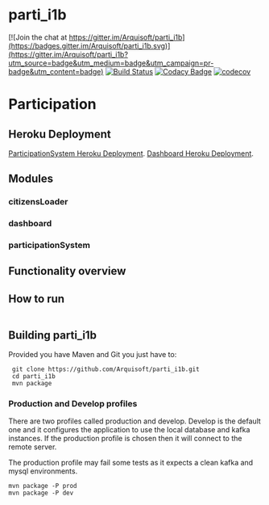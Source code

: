 
# parti_i1b

[![Join the chat at https://gitter.im/Arquisoft/parti_i1b](https://badges.gitter.im/Arquisoft/parti_i1b.svg)](https://gitter.im/Arquisoft/parti_i1b?utm_source=badge&utm_medium=badge&utm_campaign=pr-badge&utm_content=badge)
[![Build Status](https://travis-ci.org/Arquisoft/parti_i1b.svg?branch=master)](https://travis-ci.org/Arquisoft/parti_i1b)
[![Codacy Badge](https://api.codacy.com/project/badge/Grade/e680327c40a44a6b8378a8171066e341)](https://www.codacy.com/app/jelabra/parti_i1b?utm_source=github.com&utm_medium=referral&utm_content=Arquisoft/parti_i1b&utm_campaign=badger)
[![codecov](https://codecov.io/gh/Arquisoft/parti_i1b/branch/master/graph/badge.svg)](https://codecov.io/gh/Arquisoft/parti_i1b)

# Participation
## Heroku Deployment
[ParticipationSystem Heroku Deployment](https://partsystem.herokuapp.com/).
[Dashboard Heroku Deployment](https://dashboardasw.herokuapp.com/).
## Modules
### citizensLoader
### dashboard
### participationSystem
## Functionality overview
## How to run
```
```
## Building parti_i1b
Provided you have Maven and Git you just have to:
```
 git clone https://github.com/Arquisoft/parti_i1b.git
 cd parti_i1b
 mvn package
```
### Production and Develop profiles
There are two profiles called production and develop.  Develop is the
default one and it configures the application to use the local
database and kafka instances. If the production profile is chosen then
it will connect to the remote server.

The production profile may fail some tests as it expects a clean kafka
and mysql environments.
```
mvn package -P prod
mvn package -P dev
```
